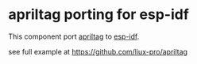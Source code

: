 # apriltag porting for esp-idf
This component port [apriltag](https://github.com/AprilRobotics/apriltag)
to  [esp-idf](https://github.com/espressif/esp-idf).  

see full example at https://github.com/liux-pro/apriltag